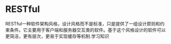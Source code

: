 # RESTful
RESTful一种软件架构风格，设计风格而不是标准，只是提供了一组设计原则和约束条件。它主要用于客户端和服务器交互类的软件。基于这个风格设计的软件可以更简洁，更有层次，更易于实现缓存等机制.学习知识
